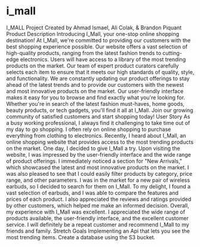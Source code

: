 # i_mall

I_MALL Project
Created by Ahmad Ismael, Ali Colak, & Brandon Piquant
Product Description
Introducing I_Mall, your one-stop online shopping destination! At I_Mall, we're committed to providing our customers with the best shopping experience possible. Our website offers a vast selection of high-quality products, ranging from the latest fashion trends to cutting-edge electronics.
Users will have access to a library of the most trending products on the market. Our team of expert product curators carefully selects each item to ensure that it meets our high standards of quality, style, and functionality. We are constantly updating our product offerings to stay ahead of the latest trends and to provide our customers with the newest and most innovative products on the market.
Our user-friendly interface makes it easy for you to browse and find exactly what you're looking for. Whether you're in search of the latest fashion must-haves, home goods, beauty products, or tech gadgets, you'll find it all at I_Mall. Join our growing community of satisfied customers and start shopping today!
User Story
As a busy working professional, I always find it challenging to take time out of my day to go shopping. I often rely on online shopping to purchase everything from clothing to electronics. Recently, I heard about I_Mall, an online shopping website that provides access to the most trending products on the market.
One day, I decided to give I_Mall a try. Upon visiting the website, I was impressed by the user-friendly interface and the wide range of product offerings. I immediately noticed a section for "New Arrivals," which showcased the latest and most innovative products on the market. I was also pleased to see that I could easily filter products by category, price range, and other parameters.
I was in the market for a new pair of wireless earbuds, so I decided to search for them on I_Mall. To my delight, I found a vast selection of earbuds, and I was able to compare the features and prices of each product. I also appreciated the reviews and ratings provided by other customers, which helped me make an informed decision. Overall, my experience with I_Mall was excellent. I appreciated the wide range of products available, the user-friendly interface, and the excellent customer service. I will definitely be a repeat customer and recommend I_Mall to my friends and family.
Stretch Goals
Implementing an Api that lets you see the most trending items.
Create a database using the S3 bucket.





